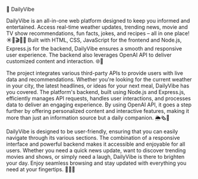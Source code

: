 🌟 DailyVibe


DailyVibe is an all-in-one web platform designed to keep you informed and entertained. Access real-time weather updates, trending news, movie and TV show recommendations, fun facts, jokes, and recipes – all in one place! ☀️📰🎬😂🍲 Built with HTML, CSS, JavaScript for the frontend and Node.js, Express.js for the backend, DailyVibe ensures a smooth and responsive user experience. The backend also leverages OpenAI API to deliver customized content and interaction. 🌐💫

The project integrates various third-party APIs to provide users with live data and recommendations. Whether you're looking for the current weather in your city, the latest headlines, or ideas for your next meal, DailyVibe has you covered. The platform's backend, built using Node.js and Express.js, efficiently manages API requests, handles user interactions, and processes data to deliver an engaging experience. By using OpenAI API, it goes a step further by offering personalized content and interactive features, making it more than just an information source but a daily companion. 🌦️🗞️🤖

DailyVibe is designed to be user-friendly, ensuring that you can easily navigate through its various sections. The combination of a responsive interface and powerful backend makes it accessible and enjoyable for all users. Whether you need a quick news update, want to discover trending movies and shows, or simply need a laugh, DailyVibe is there to brighten your day. Enjoy seamless browsing and stay updated with everything you need at your fingertips. 🌟💬✨
 
